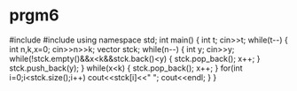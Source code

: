 # prgm6


#include<iostream>
#include<vector>
using namespace std;
int main()
{
int t;
cin>>t;
while(t--)
{
int n,k,x=0;
cin>>n>>k;
vector<int> stck;
while(n--)
{
int y;
cin>>y;
while(!stck.empty()&&x<k&&stck.back()<y)
{
stck.pop_back();
x++;
}
stck.push_back(y);
}
while(x<k)
{
stck.pop_back();
x++;
}
for(int i=0;i<stck.size();i++)
cout<<stck[i]<<" ";
cout<<endl;
}
}

